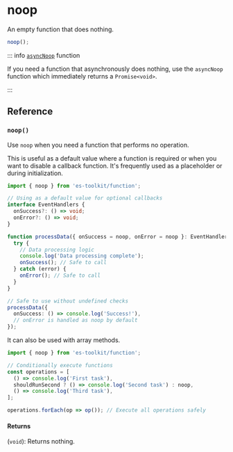 # noop

An empty function that does nothing.

```typescript
noop();
```

::: info [`asyncNoop`](./asyncNoop.md) function

If you need a function that asynchronously does nothing, use the `asyncNoop` function which immediately returns a `Promise<void>`.

:::

## Reference

### `noop()`

Use `noop` when you need a function that performs no operation.

This is useful as a default value where a function is required or when you want to disable a callback function. It's frequently used as a placeholder or during initialization.

```typescript
import { noop } from 'es-toolkit/function';

// Using as a default value for optional callbacks
interface EventHandlers {
  onSuccess?: () => void;
  onError?: () => void;
}

function processData({ onSuccess = noop, onError = noop }: EventHandlers = {}) {
  try {
    // Data processing logic
    console.log('Data processing complete');
    onSuccess(); // Safe to call
  } catch (error) {
    onError(); // Safe to call
  }
}

// Safe to use without undefined checks
processData({
  onSuccess: () => console.log('Success!'),
  // onError is handled as noop by default
});
```

It can also be used with array methods.

```typescript
import { noop } from 'es-toolkit/function';

// Conditionally execute functions
const operations = [
  () => console.log('First task'),
  shouldRunSecond ? () => console.log('Second task') : noop,
  () => console.log('Third task'),
];

operations.forEach(op => op()); // Execute all operations safely
```

#### Returns

(`void`): Returns nothing.
